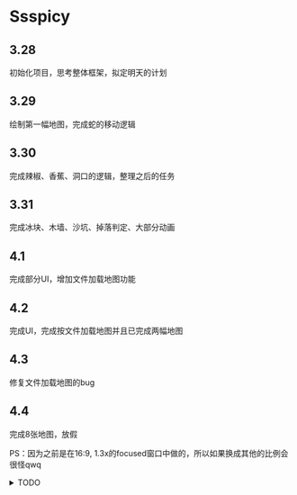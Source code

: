# Ssspicy

## 3.28

初始化项目，思考整体框架，拟定明天的计划

## 3.29

绘制第一幅地图，完成蛇的移动逻辑

## 3.30

完成辣椒、香蕉、洞口的逻辑，整理之后的任务

## 3.31

完成冰块、木墙、沙坑、掉落判定、大部分动画

## 4.1

完成部分UI，增加文件加载地图功能

## 4.2

完成UI，完成按文件加载地图并且已完成两幅地图

## 4.3

修复文件加载地图的bug

## 4.4

完成8张地图，放假

PS：因为之前是在16:9, 1.3x的focused窗口中做的，所以如果换成其他的比例会很怪qwq

<details>
    <summary>TODO</summary>

   - [x] 冰块
   - [x] 木墙
   - [x] 沙坑
   - [x] UI
   - [ ] 动画
   - [x] 掉落判定

<details>
    <summary>UI_TODO</summary>

   - [x] 主界面
   - [x] 选关界面
   - [x] 暂停界面
   - [x] 死亡界面
   - [x] 通关界面
   - [x] 游戏界面

<details>
    <summary>Anim_TODO</summary>

   - [ ] 加载动画
   - [x] 食物浮动&阴影
   - [x] 小蛇进洞动画
   - [x] 小蛇移动的尘土效果
   - [x] 洞口动画
   - [x] 表情变化
   - [x] 火焰效果

#### 地图采用文件编辑

> G:地板
>
> T:石头
>
> D:石头底
>
> S:蛇头
>
> B:蛇身
>
> P:辣椒
>
> A:香蕉
>
> H:洞口
>
> I:冰块
>
> W:木墙
>
> N:沙坑
>
> *:背景
>
> 蛇头：0右，1下，2左，3上
